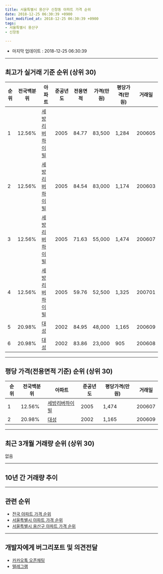 ```yaml
---
title: 서울특별시 용산구 신창동 아파트 가격 순위
date: 2018-12-25 06:30:39 +0900
last_modified_at: 2018-12-25 06:30:39 +0900
tags:
- 서울특별시 용산구
- 신창동

---
```


* 마지막 업데이트 : 2018-12-25 06:30:39

---

## 최고가 실거래 기준 순위 (상위 30)


|순위|전국백분위|아파트|준공년도|전용면적|가격(만원)|평당가격(만원)|거래일|
|---|---|---|---|---|---|---|---|
|1|12.56%|[세방리버하이빌](https://search.naver.com/search.naver?query=%EC%84%9C%EC%9A%B8%ED%8A%B9%EB%B3%84%EC%8B%9C+%EC%9A%A9%EC%82%B0%EA%B5%AC+%EC%8B%A0%EC%B0%BD%EB%8F%99+%EC%84%B8%EB%B0%A9%EB%A6%AC%EB%B2%84%ED%95%98%EC%9D%B4%EB%B9%8C)|2005|84.77|83,500|1,284|200605|
|2|12.56%|[세방리버하이빌](https://search.naver.com/search.naver?query=%EC%84%9C%EC%9A%B8%ED%8A%B9%EB%B3%84%EC%8B%9C+%EC%9A%A9%EC%82%B0%EA%B5%AC+%EC%8B%A0%EC%B0%BD%EB%8F%99+%EC%84%B8%EB%B0%A9%EB%A6%AC%EB%B2%84%ED%95%98%EC%9D%B4%EB%B9%8C)|2005|84.54|83,000|1,174|200603|
|3|12.56%|[세방리버하이빌](https://search.naver.com/search.naver?query=%EC%84%9C%EC%9A%B8%ED%8A%B9%EB%B3%84%EC%8B%9C+%EC%9A%A9%EC%82%B0%EA%B5%AC+%EC%8B%A0%EC%B0%BD%EB%8F%99+%EC%84%B8%EB%B0%A9%EB%A6%AC%EB%B2%84%ED%95%98%EC%9D%B4%EB%B9%8C)|2005|71.63|55,000|1,474|200607|
|4|12.56%|[세방리버하이빌](https://search.naver.com/search.naver?query=%EC%84%9C%EC%9A%B8%ED%8A%B9%EB%B3%84%EC%8B%9C+%EC%9A%A9%EC%82%B0%EA%B5%AC+%EC%8B%A0%EC%B0%BD%EB%8F%99+%EC%84%B8%EB%B0%A9%EB%A6%AC%EB%B2%84%ED%95%98%EC%9D%B4%EB%B9%8C)|2005|59.76|52,500|1,325|200701|
|5|20.98%|[대성](https://search.naver.com/search.naver?query=%EC%84%9C%EC%9A%B8%ED%8A%B9%EB%B3%84%EC%8B%9C+%EC%9A%A9%EC%82%B0%EA%B5%AC+%EC%8B%A0%EC%B0%BD%EB%8F%99+%EB%8C%80%EC%84%B1)|2002|84.95|48,000|1,165|200609|
|6|20.98%|[대성](https://search.naver.com/search.naver?query=%EC%84%9C%EC%9A%B8%ED%8A%B9%EB%B3%84%EC%8B%9C+%EC%9A%A9%EC%82%B0%EA%B5%AC+%EC%8B%A0%EC%B0%BD%EB%8F%99+%EB%8C%80%EC%84%B1)|2002|83.86|23,000|905|200608|


---

## 평당 가격(전용면적 기준) 순위 (상위 30)


|순위|전국백분위|아파트|준공년도|평당가격(만원)|거래일|
|---|---|---|---|---|---|
|1|12.56%|[세방리버하이빌](https://search.naver.com/search.naver?query=%EC%84%9C%EC%9A%B8%ED%8A%B9%EB%B3%84%EC%8B%9C+%EC%9A%A9%EC%82%B0%EA%B5%AC+%EC%8B%A0%EC%B0%BD%EB%8F%99+%EC%84%B8%EB%B0%A9%EB%A6%AC%EB%B2%84%ED%95%98%EC%9D%B4%EB%B9%8C)|2005|1,474|200607|
|2|20.98%|[대성](https://search.naver.com/search.naver?query=%EC%84%9C%EC%9A%B8%ED%8A%B9%EB%B3%84%EC%8B%9C+%EC%9A%A9%EC%82%B0%EA%B5%AC+%EC%8B%A0%EC%B0%BD%EB%8F%99+%EB%8C%80%EC%84%B1)|2002|1,165|200609|


---

## 최근 3개월 거래량 순위 (상위 30)

없음

---

## 10년 간 거래량 추이


<div style="width:100%;">
    <canvas id="deal_progress" height="250"></canvas>
</div>

<script>
new Chart(document.getElementById("deal_progress"), {
    type: 'line',
    data: {
        labels: ['200812','200901','200902','200903','200904','200905','200906','200907','200908','200909','200910','200911','200912','201001','201002','201003','201004','201005','201006','201007','201008','201009','201010','201011','201012','201101','201102','201103','201104','201105','201106','201107','201108','201109','201110','201111','201112','201201','201202','201203','201204','201205','201206','201207','201208','201209','201210','201211','201212','201301','201302','201303','201304','201305','201306','201307','201308','201309','201310','201311','201312','201401','201402','201403','201404','201405','201406','201407','201408','201409','201410','201411','201412','201501','201502','201503','201504','201505','201506','201507','201508','201509','201510','201511','201512','201601','201602','201603','201604','201605','201606','201607','201608','201609','201610','201611','201612','201701','201702','201703','201704','201705','201706','201707','201708','201709','201710','201711','201712','201801','201802','201803','201804','201805','201806','201807','201808','201809','201810','201811','201812'],
        datasets: [{
            label: '실거래 수',
            pointRadius: 1,
            data: [0, 0, 0, 0, 1, 0, 1, 0, 1, 0, 0, 0, 0, 0, 0, 0, 0, 0, 0, 0, 0, 0, 0, 0, 0, 0, 0, 0, 0, 0, 0, 0, 1, 0, 0, 0, 0, 1, 0, 1, 0, 0, 0, 0, 0, 0, 0, 0, 2, 2, 0, 0, 2, 0, 1, 0, 1, 3, 1, 0, 1, 2, 0, 0, 0, 1, 0, 1, 0, 0, 1, 0, 1, 1, 0, 2, 0, 0, 1, 0, 1, 2, 2, 0, 1, 0, 0, 1, 2, 2, 3, 1, 1, 0, 2, 0, 1, 1, 0, 2, 2, 4, 1, 0, 0, 0, 1, 1, 3, 0, 1, 2, 0, 1, 0, 0, 7, 0, 0, 0, 0],
            borderColor: "rgba(255, 201, 14, 1)",
            backgroundColor: "rgba(255, 201, 14, 0.5)",
            fill: true,
        }]
    },
    options: {
        responsive: true,
        title: {
            display: true,
            text: '10년간 거래량 추이'
        },
        tooltips: {
            mode: 'index',
            intersect: false,
        },
        hover: {
            mode: 'nearest',
            intersect: true
        },
        scales: {
            xAxes: [{
                display: true,
                scaleLabel: {
                    display: true,
                    labelString: '년/월'
                }
            }],
            yAxes: [{
                display: true,
                ticks: {
                    suggestedMin: 0,
                },
                scaleLabel: {
                    display: true,
                    labelString: '실거래 수'
                }
            }]
        }
    }
});

</script>


---

## 관련 순위

- [전국 아파트 가격 순위](https://inasie.github.io/apt-ranking/전국)
- [서울특별시 아파트 가격 순위](https://inasie.github.io/apt-ranking/서울특별시)
- [서울특별시 용산구 아파트 가격 순위](https://inasie.github.io/apt-ranking/서울특별시-용산구)


---

## 개발자에게 버그리포트 및 의견전달

- [카카오톡 오픈채팅](https://open.kakao.com/o/gLJUAP4)
- [텔레그램](https://t.me/inasie)

